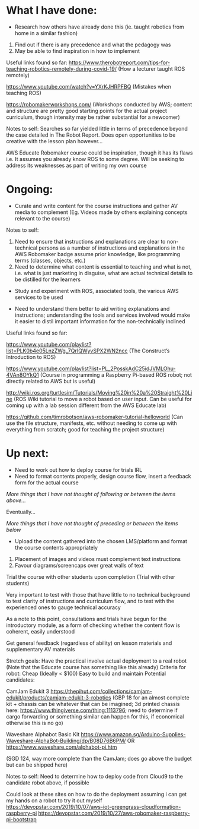 # What I have done:

- Research how others have already done this (ie. taught robotics from home in a similar fashion)
1. Find out if there is any precedence and what the pedagogy was
2. May be able to find inspiration in how to implement

Useful links found so far:
https://www.therobotreport.com/tips-for-teaching-robotics-remotely-during-covid-19/
(How a lecturer taught ROS remotely)

https://www.youtube.com/watch?v=YXrKJHRPFBQ
(Mistakes when teaching ROS)

https://robomakerworkshops.com/
(Workshops conducted by AWS; content and structure are pretty good starting points for the actual project curriculum, though intensity may be rather substantial for a newcomer)

Notes to self:
Searches so far yielded little in terms of precedence beyond the case detailed in The Robot Report. Does open opportunities to be creative with the lesson plan however...

AWS Educate Robomaker course could be inspiration, though it has its flaws
i.e. It assumes you already know ROS to some degree. Will be seeking to address its weaknesses as part of writing my own course

# Ongoing:

- Curate and write content for the course instructions and gather AV media to complement (Eg. Videos made by others explaining concepts relevant to the course)

Notes to self:
1. Need to ensure that instructions and explanations are clear to non-technical persons as a number of instructions and explanations in the AWS Robomaker badge assume prior knowledge, like programming terms (classes, objects, etc.)
2. Need to determine what content is essential to teaching and what is not, i.e. what is just marketing in disguise, what are actual technical details to be distilled for the learners


- Study and experiment with ROS, associated tools, the various AWS services to be used

- Need to understand them better to aid writing explanations and instructions; understanding the tools and services involved would make it easier to distil important information for the non-technically inclined

Useful links found so far:

https://www.youtube.com/playlist?list=PLK0b4e05LnzZWg_7QrIQWyvSPX2WN2ncc
(The Construct’s Introduction to ROS)

https://www.youtube.com/playlist?list=PL_2PosskAdC25idJVMLOhu-4VAn8OYkQ1
(Course in programming a Raspberry Pi-based ROS robot; not directly related to AWS but is useful)

http://wiki.ros.org/turtlesim/Tutorials/Moving%20in%20a%20Straight%20Line
(ROS Wiki tutorial to move a robot based on user input. Can be useful for coming up with a lab session different from the AWS Educate lab)

https://github.com/timrobotson/aws-robomaker-tutorial-helloworld
(Can use the file structure, manifests, etc. without needing to come up with everything from scratch; good for teaching the project structure)


# Up next:
- Need to work out how to deploy course for trials IRL
- Need to format contents properly, design course flow, insert a feedback form for the actual course

*More things that I have not thought of following or between the items above…*

Eventually…

*More things that I have not thought of preceding or between the items below*

- Upload the content gathered into the chosen LMS/platform and format the course contents appropriately
1. Placement of images and videos must complement text instructions
2. Favour diagrams/screencaps over great walls of text

Trial the course with other students upon completion (Trial with other students)

Very important to test with those that have little to no technical background to test clarity of instructions and curriculum flow, and to test with the experienced ones to gauge technical accuracy

As a note to this point, consultations and trials have begun for the introductory module, as a form of checking whether the content flow is coherent, easily understood

Get general feedback (regardless of ability) on lesson materials and supplementary AV materials

Stretch goals:
Have the practical involve actual deployment to a real robot (Note that the Educate course has something like this already)
Criteria for robot:
Cheap (Ideally < $100)
Easy to build and maintain
	Potential candidates:

CamJam Edukit 3
https://thepihut.com/collections/camjam-edukit/products/camjam-edukit-3-robotics
(GBP 18 for an almost complete kit + chassis can be whatever that can be imagined; 3d printed chassis here: https://www.thingiverse.com/thing:1113796; need to determine if cargo forwarding or something similar can happen for this, if economical otherwise this is no go)

Waveshare Alphabot Basic Kit
https://www.amazon.sg/Arduino-Supplies-Waveshare-AlphaBot-Building/dp/B08D76B6PM/
OR https://www.waveshare.com/alphabot-pi.htm

(SGD 124, way more complete than the CamJam; does go above the budget but can be shipped here)

Notes to self: Need to determine how to deploy code from Cloud9 to the candidate robot above, if possible

Could look at these sites on how to do the deployment assuming i can get my hands on a robot to try it out myself
https://devopstar.com/2019/10/07/aws-iot-greengrass-cloudformation-raspberry-pi
https://devopstar.com/2019/10/27/aws-robomaker-raspberry-pi-bootstrap
